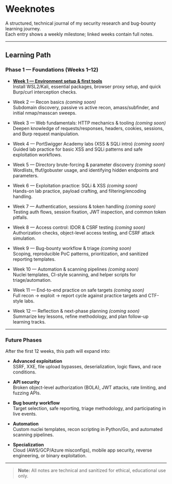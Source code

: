 # Weeknotes

A structured, technical journal of my security research and bug-bounty learning journey.  
Each entry shows a weekly milestone; linked weeks contain full notes.

---

## Learning Path

### Phase 1 — Foundations (Weeks 1–12)

- [**Week 1 — Environment setup & first tools**](./2025-09-week1.md)  
  Install WSL2/Kali, essential packages, browser proxy setup, and quick Burp/curl interception checks.

- Week 2 — Recon basics *(coming soon)*  
  Subdomain discovery, passive vs active recon, amass/subfinder, and initial nmap/masscan sweeps.

- Week 3 — Web fundamentals: HTTP mechanics & tooling *(coming soon)*  
  Deepen knowledge of requests/responses, headers, cookies, sessions, and Burp request manipulation.

- Week 4 — PortSwigger Academy labs (XSS & SQLi intro) *(coming soon)*  
  Guided lab practice for basic XSS and SQLi patterns and safe exploitation workflows.

- Week 5 — Directory brute-forcing & parameter discovery *(coming soon)*  
  Wordlists, ffuf/gobuster usage, and identifying hidden endpoints and parameters.

- Week 6 — Exploitation practice: SQLi & XSS *(coming soon)*  
  Hands-on lab practice, payload crafting, and filtering/encoding handling.

- Week 7 — Authentication, sessions & token handling *(coming soon)*  
  Testing auth flows, session fixation, JWT inspection, and common token pitfalls.

- Week 8 — Access control: IDOR & CSRF testing *(coming soon)*  
  Authorization checks, object-level access testing, and CSRF attack simulation.

- Week 9 — Bug-bounty workflow & triage *(coming soon)*  
  Scoping, reproducible PoC patterns, prioritization, and sanitized reporting templates.

- Week 10 — Automation & scanning pipelines *(coming soon)*  
  Nuclei templates, CI-style scanning, and helper scripts for triage/automation.

- Week 11 — End-to-end practice on safe targets *(coming soon)*  
  Full recon → exploit → report cycle against practice targets and CTF-style labs.

- Week 12 — Reflection & next-phase planning *(coming soon)*  
  Summarize key lessons, refine methodology, and plan follow-up learning tracks.

---

### Future Phases

After the first 12 weeks, this path will expand into:

- **Advanced exploitation**  
  SSRF, XXE, file upload bypasses, deserialization, logic flaws, and race conditions.

- **API security**  
  Broken object-level authorization (BOLA), JWT attacks, rate limiting, and fuzzing APIs.

- **Bug bounty workflow**  
  Target selection, safe reporting, triage methodology, and participating in live events.

- **Automation**  
  Custom nuclei templates, recon scripting in Python/Go, and automated scanning pipelines.

- **Specialization**  
  Cloud (AWS/GCP/Azure misconfigs), mobile app security, reverse engineering, or binary exploitation.

---

> **Note:** All notes are technical and sanitized for ethical, educational use only.
